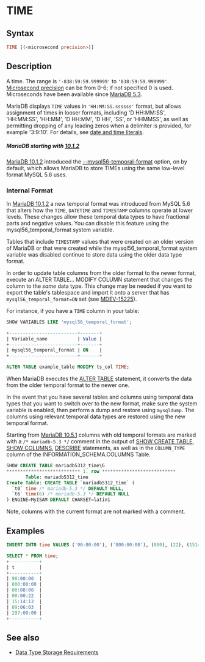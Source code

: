 # TIME

## Syntax

```sql
TIME [(<microsecond precision>)]
```

## Description

A time. The range is `'-838:59:59.999999'` to `'838:59:59.999999'`. [Microsecond precision](/built-in-functions/date-time-functions/microseconds-in-mariadb/) can be from 0-6; if not specified 0 is used. Microseconds have been available since [MariaDB 5.3](/kb/en/what-is-mariadb-53/).

MariaDB displays `TIME` values in `'HH:MM:SS.ssssss'` format, but allows assignment of times in looser formats, including 'D HH:MM:SS', 'HH:MM:SS', 'HH:MM', 'D HH:MM', 'D HH', 'SS', or 'HHMMSS', as well as permitting dropping of any leading zeros when a delimiter is provided, for example '3:9:10'. For details, see [date and time literals](/sql-statements-structure/sql-language-structure/date-and-time-literals/).

##### MariaDB starting with [10.1.2](/kb/en/mariadb-1012-release-notes/)

[MariaDB 10.1.2](/kb/en/mariadb-1012-release-notes/) introduced the [--mysql56-temporal-format](/kb/en/server-system-variables/#mysql56_temporal_format) option, on by default, which allows MariaDB to store TIMEs using the same low-level format MySQL 5.6 uses.

### Internal Format

In [MariaDB 10.1.2](/kb/en/mariadb-1012-release-notes/) a new temporal format was introduced from MySQL 5.6 that alters how the `TIME`, `DATETIME` and `TIMESTAMP` columns operate at lower levels.  These changes allow these temporal data types to have fractional parts and negative values.  You can disable this feature using the <a undefined>mysql56_temporal_format</a> system variable.

Tables that include `TIMESTAMP` values that were created on an older version of MariaDB or that were created while the <a undefined>mysql56_temporal_format</a> system variable was disabled continue to store data using the older data type format.

In order to update table columns from the older format to the newer format, execute an <a undefined>ALTER TABLE... MODIFY COLUMN</a> statement that changes the column to the *same* data type. This change may be needed if you want to export the table's tablespace and import it onto a server that has `mysql56_temporal_format=ON` set (see [MDEV-15225](https://jira.mariadb.org/browse/MDEV-15225)).

For instance, if you have a `TIME` column in your table:

```sql
SHOW VARIABLES LIKE 'mysql56_temporal_format';

+-------------------------+-------+
| Variable_name           | Value |
+-------------------------+-------+
| mysql56_temporal_format | ON    |
+-------------------------+-------+

ALTER TABLE example_table MODIFY ts_col TIME;
```

When MariaDB executes the [ALTER TABLE](/sql-statements-structure/sql-statements/data-definition/alter/alter-table/) statement, it converts the data from the older temporal format to the newer one.

In the event that you have several tables and columns using temporal data types that you want to switch over to the new format, make sure the system variable is enabled, then perform a dump and restore using `mysqldump`.  The columns using relevant temporal data types are restored using the new temporal format.

Starting from [MariaDB 10.5.1](/kb/en/mariadb-1051-release-notes/) columns with old temporal formats are marked with a `/* mariadb-5.3 */` comment in the output of [SHOW CREATE TABLE](/sql-statements-structure/sql-statements/administrative-sql-statements/show/show-create-table/), [SHOW COLUMNS](/sql-statements-structure/sql-statements/administrative-sql-statements/show/show-columns/), [DESCRIBE](/sql-statements-structure/sql-statements/administrative-sql-statements/describe/) statements, as well as in the `COLUMN_TYPE` column of the <a undefined>INFORMATION_SCHEMA.COLUMNS Table</a>.

```sql
SHOW CREATE TABLE mariadb5312_time\G
*************************** 1. row ***************************
       Table: mariadb5312_time
Create Table: CREATE TABLE `mariadb5312_time` (
  `t0` time /* mariadb-5.3 */ DEFAULT NULL,
  `t6` time(6) /* mariadb-5.3 */ DEFAULT NULL
) ENGINE=MyISAM DEFAULT CHARSET=latin1
```

Note, columns with the current format are not marked with a comment.

## Examples

```sql
INSERT INTO time VALUES ('90:00:00'), ('800:00:00'), (800), (22), (151413), ('9:6:3'), ('12 09');

SELECT * FROM time;
+-----------+
| t         |
+-----------+
| 90:00:00  |
| 800:00:00 |
| 00:08:00  |
| 00:00:22  |
| 15:14:13  |
| 09:06:03  |
| 297:00:00 |
+-----------+
```

## See also

- [Data Type Storage Requirements](/columns-storage-engines-and-plugins/data-types/data-type-storage-requirements/)